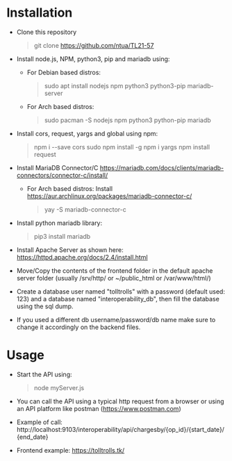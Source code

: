 # **Installation**

- Clone this repository
  > git clone https://github.com/ntua/TL21-57

- Install node.js, NPM, python3, pip and mariadb using:
  - For Debian based distros: 
    > sudo apt install nodejs npm python3 python3-pip mariadb-server
  - For Arch based distros:
    > sudo pacman -S nodejs npm python3 python-pip mariadb
- Install cors, request, yargs and global using npm:
  >npm i --save cors
  >sudo npm install -g
  >npm i yargs
  >npm install request

- Install MariaDB Connector/C
  https://mariadb.com/docs/clients/mariadb-connectors/connector-c/install/
  - For Arch based distros:
    Install https://aur.archlinux.org/packages/mariadb-connector-c/
    > yay -S mariadb-connector-c

- Install python mariadb library:
  > pip3 install mariadb
- Install Apache Server as shown here:
  https://httpd.apache.org/docs/2.4/install.html
- Move/Copy the contents of the frontend folder in the default apache server folder (usually /srv/http/ or ~/public_html or /var/www/html/)
- Create a database user named "tolltrolls" with a password (default used: 123) and a database named "interoperability_db", then fill the database using the sql dump.
- If you used a different db username/password/db name make sure to change it accordingly on the backend files.
 






# **Usage**

- Start the API using:
  > node myServer.js

- You can call the API using a typical http request from a browser or using an API platform like postman (https://www.postman.com)

- Example of call: http://localhost:9103/interoperability/api/chargesby/{op_id}/{start_date}/{end_date}
- Frontend example: https://tolltrolls.tk/
